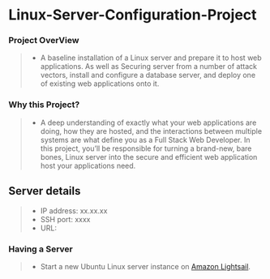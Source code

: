 # Linux-Server-Configuration-Project

### Project OverView
> * A baseline installation of a Linux server and prepare it to host  web applications. As well as Securing server from a number of attack vectors, install and configure a database server, and deploy one of existing web applications onto it.

### Why this Project?
> * A deep understanding of exactly what your web applications are doing, how they are hosted, and the interactions between multiple systems are what define you as a Full Stack Web Developer. In this project, you’ll be responsible for turning a brand-new, bare bones, Linux server into the secure and efficient web application host your applications need.

## Server details
   > * IP address: xx.xx.xx       
   > * SSH port: xxxx                                  
   > * URL:

### Having a Server
> * Start a new Ubuntu Linux server instance on [Amazon Lightsail](https://lightsail.aws.amazon.com/).
